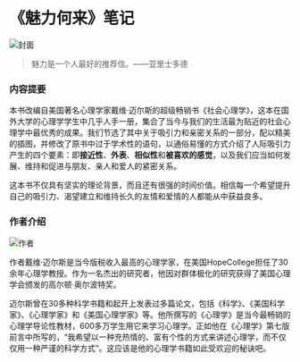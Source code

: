 # 《魅力何来》笔记

![封面](http://on64c9tla.bkt.clouddn.com/nextme/meilihelai.jpg)

> 魅力是一个人最好的推荐信。——亚里士多德

### 内容提要

本书改编自美国著名心理学家戴维·迈尔斯的超级畅销书《社会心理学》，这本在国外大学的心理学学生中几乎人手一册，集合了当今与我们的生活最为贴近的社会心理学中最优秀的成果。我们节选了其中关于吸引力和亲密关系的一部分，配以精美的插图，并修改了原书中过于学术性的语句，以通俗易懂的方式介绍了人际吸引力产生的四个要素：即**接近性**、**外表**、**相似性**和**被喜欢的感觉**，以及我们应当如何发展、维持和促进与朋友、亲人和爱人的紧密关系。

这本书不仅具有坚实的理论背景，而且还有很强的时间价值。相信每一个希望提升自己的吸引力、渴望建立和维持长久的友情和爱情的人都能从中获益良多。

### 作者介绍

![作者](http://on64c9tla.bkt.clouddn.com/nextme/DavidG.Myers.jpeg)


作者戴维·迈尔斯是当今版税收入最高的心理学家，在美国HopeCollege担任了30余年心理学教授。作为一名杰出的研究者，他因对群体极化的研究获得了美国心理学会颁发的高尔顿·奥尔波特奖。

迈尔斯曾在30多种科学书籍和起开上发表过多篇论文，包括《科学》、《美国科学家》、《心理学家》和《美国心理学家》等。他所撰写的《心理学》是当今最畅销的心理学导论性教材，600多万学生用它来学习心理学。正如他在《心理学》第七版前言中所写的，“我希望以一种充热情的、富有个性的方式来讲述心理学，而不仅仅用一种严谨的科学方式”。这应该是他的心理学书籍如此受欢迎的秘诀吧。
